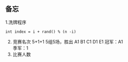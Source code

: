 ## 备忘

1.洗牌程序
```
int index = i + rand() % (n -i)
```

2. 竞赛名次 5+1+1
5组5场，胜出 A1 B1 C1 D1 E1
冠军：A1   
季军：1
3. 比赛人数

   
